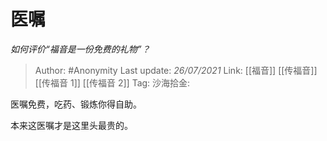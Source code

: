 # 医嘱
*如何评价“福音是一份免费的礼物”？*

> Author: #Anonymity
> Last update: *26/07/2021*
> Link: [[福音]] [[传福音]] [[传福音 1]] [[传福音 2]]
> Tag:
> 沙海拾金:

医嘱免费，吃药、锻炼你得自助。

本来这医嘱才是这里头最贵的。
